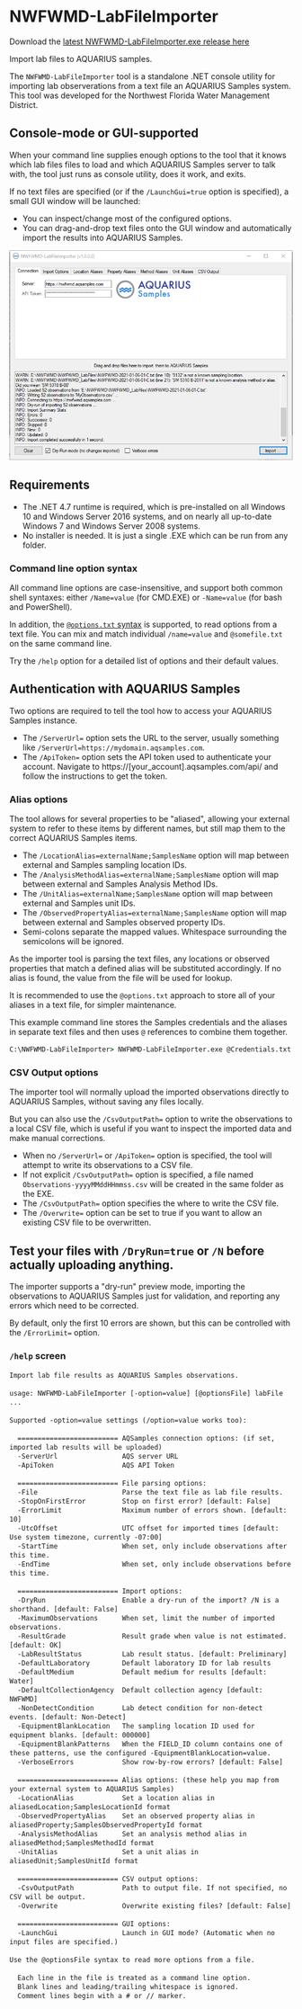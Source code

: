 ﻿# NWFWMD-LabFileImporter

Download the [latest NWFWMD-LabFileImporter.exe release here](../../../../../releases/latest)

Import lab files to AQUARIUS samples.

The `NWFWMD-LabFileImporter` tool is a standalone .NET console utility for importing lab observerations from a text file an AQUARIUS Samples system. This tool was developed for the Northwest Florida Water Management District.

## Console-mode or GUI-supported

When your command line supplies enough options to the tool that it knows which lab files files to load and which AQUARIUS Samples server to talk with, the tool just runs as console utility, does it work, and exits.

If no text files are specified (or if the `/LaunchGui=true` option is specified), a small GUI window will be launched:
- You can inspect/change most of the configured options.
- You can drag-and-drop text files onto the GUI window and automatically import the results into AQUARIUS Samples.

![Screenshot](Screenshot.png)

## Requirements

- The .NET 4.7 runtime is required, which is pre-installed on all Windows 10 and Windows Server 2016 systems, and on nearly all up-to-date Windows 7 and Windows Server 2008 systems.
- No installer is needed. It is just a single .EXE which can be run from any folder.

### Command line option syntax

All command line options are case-insensitive, and support both common shell syntaxes: either `/Name=value` (for CMD.EXE) or `-Name=value` (for bash and PowerShell).

In addition, the [`@options.txt` syntax](https://github.com/AquaticInformatics/examples/wiki/Common-command-line-options) is supported, to read options from a text file. You can mix and match individual `/name=value` and `@somefile.txt` on the same command line.

Try the `/help` option for a detailed list of options and their default values.

## Authentication with AQUARIUS Samples

Two options are required to tell the tool how to access your AQUARIUS Samples instance.

- The `/ServerUrl=` option sets the URL to the server, usually something like `/ServerUrl=https://mydomain.aqsamples.com`.
- The `/ApiToken=` option sets the API token used to authenticate your account. Navigate to https://[your_account].aqsamples.com/api/ and follow the instructions to get the token.

### Alias options

The tool allows for several properties to be "aliased", allowing your external system to refer to these items by different names, but still map them to the correct AQUARIUS Samples items.

- The `/LocationAlias=externalName;SamplesName` option will map between external and Samples sampling location IDs.
- The `/AnalysisMethodAlias=externalName;SamplesName` option will map between external and Samples Analysis Method IDs.
- The `/UnitAlias=externalName;SamplesName` option will map between external and Samples unit IDs.
- The `/ObservedPropertyAlias=externalName;SamplesName` option will map between external and Samples observed property IDs.
- Semi-colons separate the mapped values. Whitespace surrounding the semicolons will be ignored.

As the importer tool is parsing the text files, any locations or observed properties that match a defined alias will be substituted accordingly. If no alias is found, the value from the file will be used for lookup.

It is recommended to use the `@options.txt` approach to store all of your aliases in a text file, for simpler maintenance.

This example command line stores the Samples credentials and the aliases in separate text files and then uses `@` references to combine them together.
```cmd
C:\NWFWMD-LabFileImporter> NWFWMD-LabFileImporter.exe @Credentials.txt @LocationAliases.txt @PropertyAliases.txt NWFWMD-2021-07-22-01-C.txt
```

### CSV Output options

The importer tool will normally upload the imported observations directly to AQUARIUS Samples, without saving any files locally.

But you can also use the `/CsvOutputPath=` option to write the observations to a local CSV file, which is useful if you want to inspect the imported data and make manual corrections.

- When no `/ServerUrl=` or `/ApiToken=` option is specified, the tool will attempt to write its observations to a CSV file.
- If not explicit `/CsvOutputPath=` option is specified, a file named `Observations-yyyyMMddHHmmss.csv` will be created in the same folder as the EXE.
- The `/CsvOutputPath=` option specifies the where to write the CSV file.
- The `/Overwrite=` option can be set to true if you want to allow an existing CSV file to be overwritten.

## Test your files with `/DryRun=true` or `/N` before actually uploading anything.

The importer supports a "dry-run" preview mode, importing the observations to AQUARIUS Samples just for validation, and reporting any errors which need to be corrected.

By default, only the first 10 errors are shown, but this can be controlled with the `/ErrorLimit=` option.

### `/help` screen

```
Import lab file results as AQUARIUS Samples observations.

usage: NWFWMD-LabFileImporter [-option=value] [@optionsFile] labFile ...

Supported -option=value settings (/option=value works too):

  ========================= AQSamples connection options: (if set, imported lab results will be uploaded)
  -ServerUrl                AQS server URL
  -ApiToken                 AQS API Token

  ========================= File parsing options:
  -File                     Parse the text file as lab file results.
  -StopOnFirstError         Stop on first error? [default: False]
  -ErrorLimit               Maximum number of errors shown. [default: 10]
  -UtcOffset                UTC offset for imported times [default: Use system timezone, currently -07:00]
  -StartTime                When set, only include observations after this time.
  -EndTime                  When set, only include observations before this time.

  ========================= Import options:
  -DryRun                   Enable a dry-run of the import? /N is a shorthand. [default: False]
  -MaximumObservations      When set, limit the number of imported observations.
  -ResultGrade              Result grade when value is not estimated. [default: OK]
  -LabResultStatus          Lab result status. [default: Preliminary]
  -DefaultLaboratory        Default laboratory ID for lab results
  -DefaultMedium            Default medium for results [default: Water]
  -DefaultCollectionAgency  Default collection agency [default: NWFWMD]
  -NonDetectCondition       Lab detect condition for non-detect events. [default: Non-Detect]
  -EquipmentBlankLocation   The sampling location ID used for equipment blanks. [default: 000000]
  -EquipmentBlankPatterns   When the FIELD_ID column contains one of these patterns, use the configured -EquipmentBlankLocation=value.
  -VerboseErrors            Show row-by-row errors? [default: False]

  ========================= Alias options: (these help you map from your external system to AQUARIUS Samples)
  -LocationAlias            Set a location alias in aliasedLocation;SamplesLocationId format
  -ObservedPropertyAlias    Set an observed property alias in aliasedProperty;SamplesObservedPropertyId format
  -AnalysisMethodAlias      Set an analysis method alias in aliasedMethod;SamplesMethodId format
  -UnitAlias                Set a unit alias in aliasedUnit;SamplesUnitId format

  ========================= CSV output options:
  -CsvOutputPath            Path to output file. If not specified, no CSV will be output.
  -Overwrite                Overwrite existing files? [default: False]

  ========================= GUI options:
  -LaunchGui                Launch in GUI mode? (Automatic when no input files are specified.)

Use the @optionsFile syntax to read more options from a file.

  Each line in the file is treated as a command line option.
  Blank lines and leading/trailing whitespace is ignored.
  Comment lines begin with a # or // marker.
```